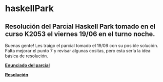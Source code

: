 # haskellPark
## Resolución del Parcial Haskell Park tomado en el curso K2053 el viernes 19/06 en el turno noche.

Buenas gente! Les traigo el parcial tomado el 19/06 con su posible solución. Falta mejorar el punto 7 y revisar algunas cositas, pero esta sería la idea básica de resolución.

[**Enunciado del parcial**](https://docs.google.com/document/d/1vtkBNspsGJZDgynXhY8ccN1lVEpwGonTCAlo2Zam3IE/edit)

[**Resolución**](https://github.com/brianUtn98/haskellPark/blob/master/haskellPark.hs)
